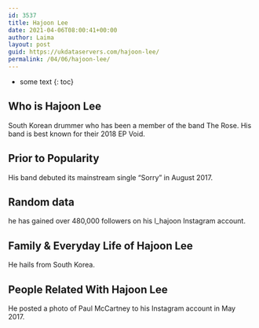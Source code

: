 ```yaml
---
id: 3537
title: Hajoon Lee
date: 2021-04-06T08:00:41+00:00
author: Laima
layout: post
guid: https://ukdataservers.com/hajoon-lee/
permalink: /04/06/hajoon-lee/
---
```


* some text
{: toc}


## Who is Hajoon Lee
                  
                  
                  
South Korean drummer who has been a member of the band The Rose. His band is best known for their 2018 EP Void. 
                  
              
            
              
            
                
                
                
## Prior to Popularity
                  
                  
                  
His band debuted its mainstream single &#8220;Sorry&#8221; in August 2017. 
                  
              
            
              
            
                
                
                
## Random data
                  
                  
                  
he has gained over 480,000 followers on his l_hajoon Instagram account. 
                  
              
            
              
            
                
                
                
## Family & Everyday Life of Hajoon Lee
                  
                  
                  
He hails from South Korea. 
                  
              
            
              
            
                
                
                
## People Related With Hajoon Lee
                  
                  
                  
He posted a photo of Paul McCartney to his Instagram account in May 2017. 
                  
              
            
              
            
                
              
            
              
              
            
            
              
            
          
          
          